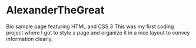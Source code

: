 # AlexanderTheGreat
Bio sample page featuring HTML and CSS 3
This was my first coding project where I got to style a page and organize it in a nice layout to convey information clearly.
